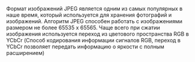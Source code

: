 Формат изображений JPEG является одним из самых популярных в наше время, который используется для хранения фотографий и изображений. Алгоритм JPEG способен работать с изображениями размером не более 65535 x 65565. 
Чаще всего при сжатии изображения используется переход из цветового пространства RGB в YCbCr (Способ кодирования информации сигналов RGB, переход в YCbCr позволяет передать информацию о яркости с полным расширением)